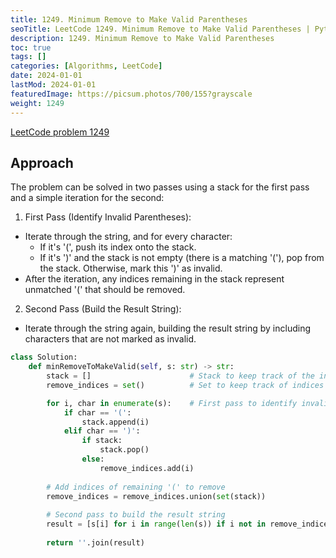 ```yaml
---
title: 1249. Minimum Remove to Make Valid Parentheses
seoTitle: LeetCode 1249. Minimum Remove to Make Valid Parentheses | Python solution and explanation
description: 1249. Minimum Remove to Make Valid Parentheses
toc: true
tags: []
categories: [Algorithms, LeetCode]
date: 2024-01-01
lastMod: 2024-01-01
featuredImage: https://picsum.photos/700/155?grayscale
weight: 1249
---
```


[LeetCode problem 1249](https://leetcode.com/problems/minimum-remove-to-make-valid-parentheses/)

## Approach

The problem can be solved in two passes using a stack for the first pass and a simple iteration for the second:

1. First Pass (Identify Invalid Parentheses):

- Iterate through the string, and for every character:
  - If it's '(', push its index onto the stack.
  - If it's ')' and the stack is not empty (there is a matching '('), pop from the stack. Otherwise, mark this ')' as invalid.
- After the iteration, any indices remaining in the stack represent unmatched '(' that should be removed.

2. Second Pass (Build the Result String):

- Iterate through the string again, building the result string by including characters that are not marked as invalid.

```python
class Solution:
    def minRemoveToMakeValid(self, s: str) -> str:
        stack = []                      # Stack to keep track of the indices of '('
        remove_indices = set()          # Set to keep track of indices to remove

        for i, char in enumerate(s):    # First pass to identify invalid parentheses
            if char == '(':
                stack.append(i)
            elif char == ')':
                if stack:
                    stack.pop()
                else:
                    remove_indices.add(i)
                    
        # Add indices of remaining '(' to remove
        remove_indices = remove_indices.union(set(stack))
        
        # Second pass to build the result string
        result = [s[i] for i in range(len(s)) if i not in remove_indices]
        
        return ''.join(result)
```
